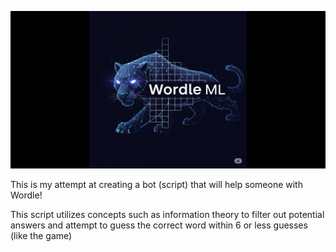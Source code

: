 ![Logo](https://github.com/CyberPanther232/wordle_ML/blob/749a3244b93771665c14220191010e916c9e88cb/Wordle_ML_logo_mini.png)

This is my attempt at creating a bot (script) that will help someone with Wordle!

This script utilizes concepts such as information theory to filter out potential answers and attempt to guess the correct word within 6 or less guesses (like the game)
